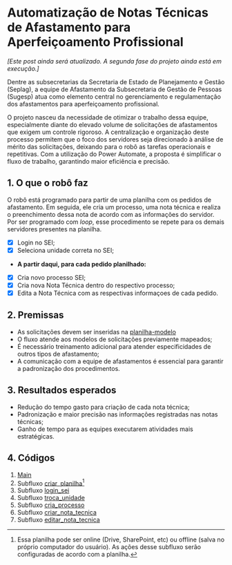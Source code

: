 # Automatização de Notas Técnicas de Afastamento para Aperfeiçoamento Profissional

_[Este post ainda será atualizado. A segunda fase do projeto ainda está em execução.]_

Dentre as subsecretarias da Secretaria de Estado de Planejamento e Gestão (Seplag), a equipe de Afastamento da Subsecretaria de Gestão de Pessoas (Sugesp) atua como elemento central no gerenciamento e regulamentação dos afastamentos para aperfeiçoamento profissional.

O projeto nasceu da necessidade de otimizar o trabalho dessa equipe, especialmente diante do elevado volume de solicitações de afastamentos que exigem um controle rigoroso. A centralização e organização deste processo permitem que o foco dos servidores seja direcionado à análise de mérito das solicitações, deixando para o robô as tarefas operacionais e repetitivas. Com a utilização do Power Automate, a proposta é simplificar o fluxo de trabalho, garantindo maior eficiência e precisão.

## 1. O que o robô faz

O robô está programado para partir de uma planilha com os pedidos de afastamento. Em seguida, ele cria um processo, uma nota técnica e realiza o preenchimento dessa nota de acordo com as informações do servidor. Por ser programado com *loop*, esse procedimento se repete para os demais servidores presentes na planilha.

- [x] Login no SEI;
- [x] Seleciona unidade correta no SEI;

- **A partir daqui, para cada pedido planilhado:**

- [x] Cria novo processo SEI;
- [x] Cria nova Nota Técnica dentro do respectivo processo;
- [x] Edita a Nota Técnica com as respectivas informaçoes de cada pedido.

## 2. Premissas

- As solicitações devem ser inseridas na [planilha-modelo]()
- O fluxo atende aos modelos de solicitações previamente mapeados;
- É necessário treinamento adicional para atender especificidades de outros tipos de afastamento;
- A comunicação com a equipe de afastamentos é essencial para garantir a padronização dos procedimentos.

## 3. Resultados esperados

- Redução do tempo gasto para criação de cada nota técnica;
- Padronização e maior precisão nas informações registradas nas notas técnicas;
- Ganho de tempo para as equipes executarem atividades mais estratégicas.

## 4. Códigos

1. [Main]()
2. Subfluxo [criar_planilha]()[^1]
3. Subfluxo [login_sei](https://raw.githubusercontent.com/automatiza-mg/biblioteca-de-robos/main/robos/site/login_sei.txt)
4. Subfluxo [troca_unidade](https://raw.githubusercontent.com/automatiza-mg/biblioteca-de-robos/main/robos/site/troca_unidade_sei.txt)
5. Subfluxo [cria_processo]()
6. Subfluxo [criar_nota_tecnica]()
7. Subfluxo [editar_nota_tecnica]()

[^1]: Essa planilha pode ser online (Drive, SharePoint, etc) ou offline (salva no próprio computador do usuário). As ações desse subfluxo serão configuradas de acordo com a planilha.
